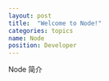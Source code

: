 ```yaml
---
layout: post
title:  "Welcome to Node!"
categories: topics
name: Node
position: Developer
---
```

Node 简介